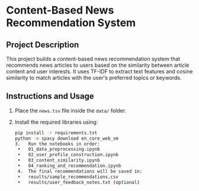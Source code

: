 # Content-Based News Recommendation System

## Project Description

This project builds a content-based news recommendation system that recommends news articles to users based on the similarity between article content and user interests. It uses TF-IDF to extract text features and cosine similarity to match articles with the user's preferred topics or keywords.

## Instructions and Usage

1. Place the `news.tsv` file inside the `data/` folder.

2. Install the required libraries using:
   ```bash
   pip install -r requirements.txt
   python -m spacy download en_core_web_sm
   3.	Run the notebooks in order:
	•	01_data_preprocessing.ipynb
	•	02_user_profile_construction.ipynb
	•	03_content_similarity.ipynb
	•	04_ranking_and_recommendation.ipynb
	4.	The final recommendations will be saved in:
	•	results/sample_recommendations.csv
	•	results/user_feedback_notes.txt (optional)
